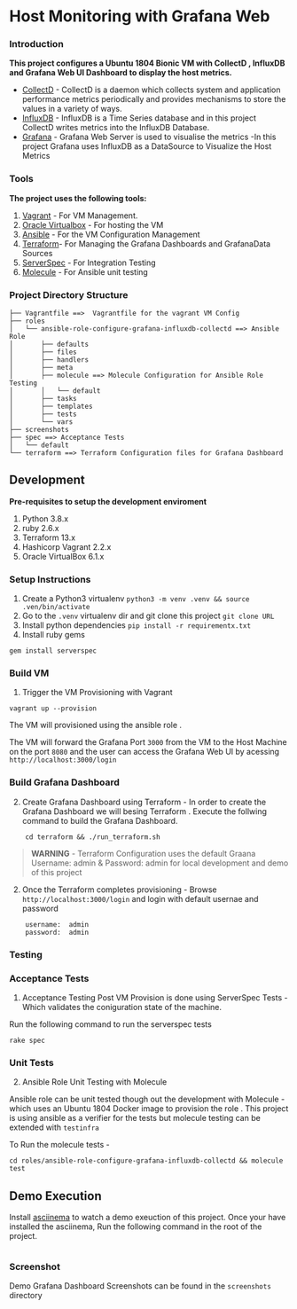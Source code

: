 # 	Host Monitoring with Grafana Web 



### Introduction
**This project configures a Ubuntu 1804 Bionic VM with CollectD , InfluxDB and Grafana Web UI Dashboard to display the host metrics.**

* [CollectD](https://collectd.org/) - CollectD is a daemon which collects system and application performance metrics periodically and provides mechanisms to store the values in a variety of ways.
* [InfluxDB](https://www.influxdata.com/) - InfluxDB is a Time Series database and in this project CollectD writes metrics into the InfluxDB Database.
* [Grafana](https://grafana.com/) - Grafana Web Server is used to visualise the metrics -In this project Grafana uses InfluxDB as a DataSource to Visualize the Host Metrics

### Tools
**The project uses the following tools:**

1. [Vagrant](https://www.vagrantup.com/) - For VM Management.
2. [Oracle Virtualbox](https://www.virtualbox.org/) - For hosting the VM
3. [Ansible](https://www.ansible.com/) - For the VM Configuration Management
4. [Terraform](https://www.terraform.io/)- For Managing the Grafana Dashboards and  GrafanaData Sources
5. [ServerSpec](https://serverspec.org/) - For Integration Testing
6. [Molecule](https://molecule.readthedocs.io/en/latest/) - For Ansible unit testing

### Project Directory Structure
```.
├── Vagrantfile ==>  Vagrantfile for the vagrant VM Config
├── roles
│   └── ansible-role-configure-grafana-influxdb-collectd ==> Ansible Role
│       ├── defaults
│       ├── files
│       ├── handlers
│       ├── meta
│       ├── molecule ==> Molecule Configuration for Ansible Role Testing
│       │   └── default
│       ├── tasks
│       ├── templates
│       ├── tests
│       └── vars
├── screenshots
├── spec ==> Acceptance Tests
│   └── default
└── terraform ==> Terraform Configuration files for Grafana Dashboard
```

## Development
**Pre-requisites to setup the development enviroment**


1. Python 3.8.x
2. ruby 2.6.x
3. Terraform 13.x
4. Hashicorp Vagrant 2.2.x
5. Oracle VirtualBox 6.1.x


### Setup Instructions

1. Create a Python3 virtualenv `python3 -m venv .venv && source .ven/bin/activate`
2. Go to the `.venv` virtualenv dir and git clone this project `git clone URL`
3. Install python dependencies `pip install -r requirementx.txt`
4. Install ruby gems 

``` gem install serverspec ```


### Build VM
1. Trigger the VM Provisioning with Vagrant

 ```vagrant up --provision```

The VM will provisioned using the ansible role .

The VM will forward the Grafana Port `3000` from the VM to the Host Machine on the port `8080` and the user can access the Grafana Web UI by acessing `http://localhost:3000/login`

### Build Grafana Dashboard

2. Create Grafana Dashboard using Terraform - In order to create the Grafana Dashboard we will besing Terraform . Execute the follwing command to build the Grafana Dashboard.

```
	cd terraform && ./run_terraform.sh
```

> **WARNING** - Terraform Configuration uses the default Graana Username: admin & Password: admin for local development and demo of this project

2. Once the Terraform completes provisioning - Browse `http://localhost:3000/login` and login with default usernae and password


```
	username:  admin 
	password:  admin
```

### Testing

### Acceptance Tests
1.  Acceptance Testing Post VM Provision is done using ServerSpec Tests - Which validates the coniguration state of the machine.

Run the following command to run the serverspec tests

```rake spec```

### Unit Tests
2. Ansible Role Unit Testing with Molecule

Ansible role can be unit tested though out the development with Molecule - which uses an Ubuntu 1804 Docker image to provision the role . This project is using ansible as a verifier for the tests but molecule testing can be extended with `testinfra`

To Run the molecule tests -

```cd roles/ansible-role-configure-grafana-influxdb-collectd && molecule test```

## Demo Execution
Install [asciinema](https://asciinema.org/docs/installation) to watch a demo exeuction of this project.
Once your have installed the asciinema, Run the following command in the root of the project.

```asciinema play demo/project-execution-demo
```

### Screenshot
Demo Grafana Dashboard Screenshots can be found in the `screenshots` directory



